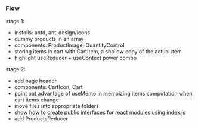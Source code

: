 ### Flow

stage 1:

- installs: antd, ant-design/icons
- dummy products in an array
- components: ProductImage, QuantityControl
- storing items in cart with CartItem, a shallow copy of the actual item
- highlight useReducer + useContext power combo

stage 2:

- add page header
- components: CartIcon, Cart
- point out advantage of useMemo in memoizing items computation when cart items change
- move files into appropriate folders
- show how to create public interfaces for react modules using index.js
- add ProductsReducer
